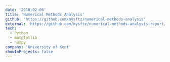 ```yaml
---
date: '2018-02-06'
title: 'Numerical Methods Analysis'
github: 'https://github.com/mysftz/numerical-methods-analysis'
external: 'https://github.com/mysftz/numerical-methods-analysis-report/document/main.pdf'
tech:
  - Python
  - matplotlib
  - numpy
company: 'University of Kent'
showInProjects: false
---
```

